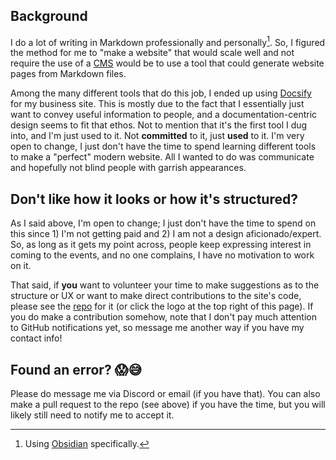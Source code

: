 ## Background

I do a lot of writing in Markdown professionally and personally[^1]. So, I figured the method for me to "make a website" that would scale well and not require the use of a [CMS](https://en.wikipedia.org/wiki/Content_management_system) would be to use a tool that could generate website pages from Markdown files.

Among the many different tools that do this job, I ended up using [Docsify](https://docsify.js.org/#/) for my business site. This is mostly due to the fact that I essentially just want to convey useful information to people, and a documentation-centric design seems to fit that ethos. Not to mention that it's the first tool I dug into, and I'm just used to it. Not **committed** to it, just **used** to it. I'm very open to change, I just don't have the time to spend learning different tools to make a "perfect" modern website. All I wanted to do was communicate and hopefully not blind people with garrish appearances.

## Don't like how it looks or how it's structured?

As I said above, I'm open to change; I just don't have the time to spend on this since 1) I'm not getting paid and 2) I am not a design aficionado/expert. So, as long as it gets my point across, people keep expressing interest in coming to the events, and no one complains, I have no motivation to work on it. 

That said, if **you** want to volunteer your time to make suggestions as to the structure or UX or want to make direct contributions to the site's code, please see the [repo](https://github.com/starkville-tech-meetup/starkville-tech-meetup.github.io) for it (or click the logo at the top right of this page). If you do make a contribution somehow, note that I don't pay much attention to GitHub notifications yet, so message me another way if you have my contact info!

## Found an error? 😱😅  

Please do message me via Discord or email (if you have that). You can also make a pull request to the repo (see above) if you have the time, but you will likely still need to notify me to accept it.


[^1]: Using [Obsidian](https://obsidian.md/) specifically. 